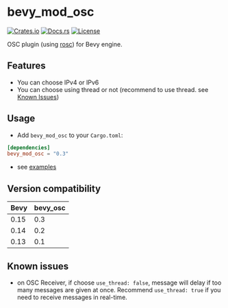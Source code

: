 # bevy_mod_osc

[![Crates.io](https://img.shields.io/crates/v/bevy_mod_osc.svg)](https://crates.io/crates/bevy_mod_osc)
[![Docs.rs](https://docs.rs/bevy_mod_osc/badge.svg)](https://docs.rs/bevy_mod_osc)
[![License](https://img.shields.io/crates/l/bevy_mod_osc.svg)](LICENSE)

OSC plugin (using [rosc](https://github.com/klingtnet/rosc)) for Bevy engine.

## Features

- You can choose IPv4 or IPv6
- You can choose using thread or not (recommend to use thread. see [Known Issues](#known-issues))

## Usage

- Add `bevy_mod_osc` to your `Cargo.toml`:

```toml:Cargo.toml
[dependencies]
bevy_mod_osc = "0.3"
```

- see [examples](examples)

## Version compatibility

| Bevy | bevy_osc |
|------|----------|
| 0.15 | 0.3      |
| 0.14 | 0.2      |
| 0.13 | 0.1      |

## Known issues

- on OSC Receiver, if choose `use_thread: false`, message will delay if too many messages are given at once. Recommend `use_thread: true` if you need to receive messages in real-time.

